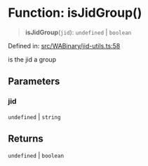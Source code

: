 # Function: isJidGroup()

> **isJidGroup**(`jid`): `undefined` \| `boolean`

Defined in: [src/WABinary/jid-utils.ts:58](https://github.com/Fokusdotid/Baileys/blob/b457796e9982984bfe7323cdd6fea8bc613c4ed0/src/WABinary/jid-utils.ts#L58)

is the jid a group

## Parameters

### jid

`undefined` | `string`

## Returns

`undefined` \| `boolean`
